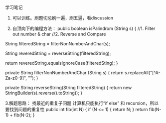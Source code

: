 学习笔记

1. 可以训练。刷题切忌刷一遍，刷五遍，看discussion

2. 自顶向下的编程方法：
public boolean isPalindrom (String s) {
  //1. Filter out number & char
  //2. Reverse and Compare
  
  String filteredString = filterNonNumberAndChar(s);
  
  String reveredString = reverseString(filteredString);
  
  return reveredString.equalsIgnoreCase(filteredSting);
}

private String filterNonNumberAndChar (String s) {
  return s.replaceAll("[^A-Za-z0-9]", "");
}

private String reverseString(String filteredString) {
  return new StringBuilder(s).reverse().toString();
}

3.解题思路： 找最近的重复子问题
计算机只能执行“if else” 和 recursion，所以要找到问题的重复性
    public int fib(int N) {
        if (N <= 1) {
            return N;
        }
        return fib(N-1) + fib(N-2);
    }
